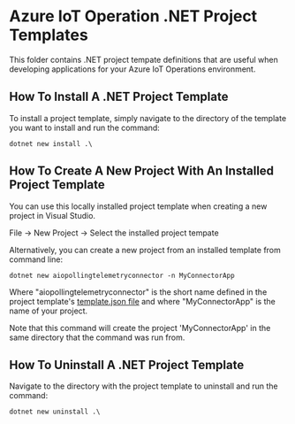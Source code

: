 # Azure IoT Operation .NET Project Templates

This folder contains .NET project tempate definitions that are useful when developing
applications for your Azure IoT Operations environment.

## How To Install A .NET Project Template

To install a project template, simply navigate to the directory of the template you want to install and run the command:

```
dotnet new install .\
```

## How To Create A New Project With An Installed Project Template

You can use this locally installed project template when creating a new project in Visual Studio.

File -> New Project -> Select the installed project tempate

Alternatively, you can create a new project from an installed template from command line:

```
dotnet new aiopollingtelemetryconnector -n MyConnectorApp
```

Where "aiopollingtelemetryconnector" is the short name defined in the project template's [template.json file](./PollingTelemetryConnector/.template.config/template.json) and where "MyConnectorApp" is the name of your project.

Note that this command will create the project 'MyConnectorApp' in the same directory that the command was run from.

## How To Uninstall A .NET Project Template

Navigate to the directory with the project template to uninstall and run the command:

```
dotnet new uninstall .\
```